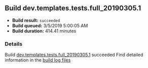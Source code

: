 ## Build dev.templates.tests.full_20190305.1
- **Build result:** `succeeded`
- **Build queued:** 3/5/2019 5:00:05 AM
- **Build duration:** 414.41 minutes
### Details
Build [dev.templates.tests.full_20190305.1](https://winappstudio.visualstudio.com/web/build.aspx?pcguid=a4ef43be-68ce-4195-a619-079b4d9834c2&builduri=vstfs%3a%2f%2f%2fBuild%2fBuild%2f27183) succeeded
Find detailed information in the [build log files](https://uwpctdiags.blob.core.windows.net/buildlogs/dev.templates.tests.full_20190305.1_logs.zip)
